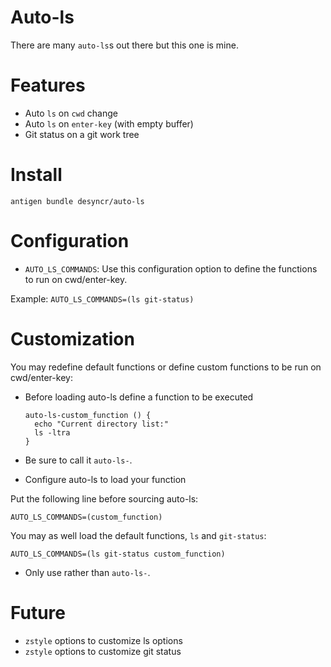# Auto-ls

There are many `auto-ls`s out there but this one is mine.

# Features

- Auto `ls` on `cwd` change
- Auto `ls` on `enter-key` (with empty buffer)
- Git status on a git work tree

# Install

    antigen bundle desyncr/auto-ls

# Configuration

- `AUTO_LS_COMMANDS`: Use this configuration option to define the functions to run on cwd/enter-key.

Example: `AUTO_LS_COMMANDS=(ls git-status)`

# Customization

You may redefine default functions or define custom functions to be run on cwd/enter-key:

- Before loading auto-ls define a function to be executed

      auto-ls-custom_function () {
        echo "Current directory list:"
        ls -ltra
      }

* Be sure to call it `auto-ls-`<name of your function>.

- Configure auto-ls to load your function

Put the following line before sourcing auto-ls:

    AUTO_LS_COMMANDS=(custom_function)

You may as well load the default functions, `ls` and `git-status`:

    AUTO_LS_COMMANDS=(ls git-status custom_function)

* Only use <name of your function> rather than `auto-ls-`<name of your function>.

# Future

- `zstyle` options to customize ls options
- `zstyle` options to customize git status
